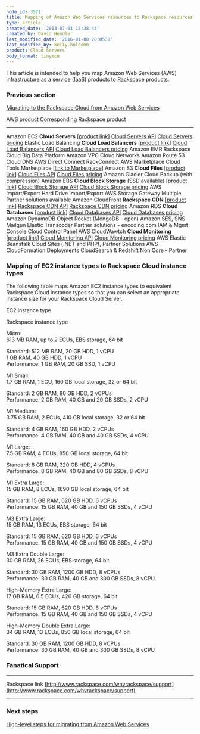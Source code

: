 ```yaml
---
node_id: 3571
title: Mapping of Amazon Web Services resources to Rackspace resources
type: article
created_date: '2013-07-01 15:38:44'
created_by: David Hendler
last_modified_date: '2016-01-08 20:0538'
last_modified_by: kelly.holcomb
product: Cloud Servers
body_format: tinymce
---
```


This article is intended to help you map Amazon Web Services (AWS)
infrastructure as a service (IaaS) products to Rackspace products.

### Previous section

[Migrating to the Rackspace Cloud from Amazon Web
Services](https://www.rackspace.com/knowledge_center/article/migrating-to-the-rackspace-cloud-from-amazon-web-services)

 

  AWS product              Corresponding Rackspace product
  ------------------------ --------------------------------------------------------------------------------------------------------
  Amazon EC2               **Cloud Servers** [[product link](http://www.rackspace.com/cloud/servers)]
                           [Cloud Servers API](http://docs.rackspace.com/servers/api/v2/cs-devguide/content/ch_preface.html)
                           [Cloud Servers pricing](http://www.rackspace.com/cloud/load-balancing/pricing)
  Elastic Load Balancing   **Cloud Load Balancers** [[product link](http://www.rackspace.com/cloud/load-balancing)]
                           [Cloud Load Balancers API](http://www.rackspace.com/cloud/load-balancing/api/)
                           [Cloud Load Balancers pricing](http://www.rackspace.com/cloud/load-balancing/pricing)
  Amazon EMR               Rackspace Cloud Big Data Platform
  Amazon VPC               Cloud Networks
  Amazon Route 53          Cloud DNS
  AWS Direct Connect       RackConnect
  AWS Marketplace          Cloud Tools Marketplace [[link to Marketplace](https://marketplace.rackspace.com/home)]
  Amazon S3                **Cloud Files** [[product link](http://www.rackspace.com/cloud/files)]
                           [Cloud Files API](http://www.rackspace.com/cloud/files/api/)
                           [Cloud Files pricing](http://www.rackspace.com/cloud/files/pricing)
  Amazon Glacier           Cloud Backup (with compression)
  Amazon EBS               **Cloud Block Storage** (SSD available) [[product link](http://www.rackspace.com/cloud/block-storage)]
                           [Cloud Block Storage API](http://docs.rackspace.com/cbs/api/v1.0/cbs-devguide/content/overview.html)
                           [Cloud Block Storage pricing](http://www.rackspace.com/cloud/block-storage/pricing)
  AWS Import/Export        Hard Drive Import/Export
  AWS Storage Gateway      Multiple Partner solutions available
  Amazon CloudFront        **Rackspace CDN** [[product link](http://www.rackspace.com/cloud/cdn-content-delivery-network)]
                           [Rackspace CDN API](http://docs.rackspace.com/cdn/api/v1.0/cdn-devguide/content/Overview.html)
                           [Rackspace CDN pricing](http://www.rackspace.com/cloud/cdn-content-delivery-network)
  Amazon RDS               **Cloud Databases** [[product link](http://www.rackspace.com/cloud/monitoring)]
                           [Cloud Databases API](http://docs.rackspace.com/cdb/api/v1.0/cdb-devguide/content/overview.html)
                           [Cloud Databases pricing](http://www.rackspace.com/cloud/databases/pricing)
  Amazon DynamoDB          Object Rocket (MongoDB - open)
  Amazon SES, SNS          Mailgun
  Elastic Transcoder       Partner solutions - encoding.com
  IAM & Mgmt Console       Cloud Control Panel
  AWS CloudWawtch          **Cloud Monitoring** [[product link](http://www.rackspace.com/cloud/monitoring)]
                           [Cloud Monitoring API](http://docs.rackspace.com/cm/api/v1.0/cm-devguide/content/overview.html)
                           [Cloud Monitoring pricing](http://www.rackspace.com/cloud/monitoring/pricing)
  AWS Elastic Beanstalk    Cloud Sites (.NET and PHP), Partner Solutions
  AWS CloudFormation       Deployments
  CloudSearch & Redshift   Non Core - Partner

 

### Mapping of EC2 instance types to Rackspace Cloud instance types

The following table maps Amazon EC2 instance types to equivalent
Rackspace Cloud instance types so that you can select an appropriate
instance size for your Rackspace Cloud Server.

EC2 instance type

Rackspace instance type

Micro:<br>
 613 MB RAM, up to 2 ECUs, EBS storage, 64 bit

Standard: 512 MB RAM, 20 GB HDD, 1 vCPU<br>
 1 GB RAM, 40 GB HDD, 1 vCPU<br>
 Performance: 1 GB RAM, 20 GB SSD, 1 vCPU

M1 Small:<br>
 1.7 GB RAM, 1 ECU, 160 GB local storage, 32 or 64 bit

Standard: 2 GB RAM, 80 GB HDD, 2 vCPUs<br>
 Performance: 2 GB RAM, 40 GB and 20 GB SSDs, 2 vCPU

M1 Medium:<br>
 3.75 GB RAM, 2 ECUs, 410 GB local storage, 32 or 64 bit

Standard: 4 GB RAM, 160 GB HDD, 2 vCPUs<br>
 Performance: 4 GB RAM, 40 GB and 40 GB SSDs, 4 vCPU

M1 Large:<br>
 7.5 GB RAM, 4 ECUs, 850 GB local storage, 64 bit

Standard: 8 GB RAM, 320 GB HDD, 4 vCPUs<br>
 Performance: 8 GB RAM, 40 GB and 80 GB SSDs, 8 vCPU

M1 Extra Large:<br>
 15 GB RAM, 8 ECUs, 1690 GB local storage, 64 bit

Standard: 15 GB RAM, 620 GB HDD, 6 vCPUs<br>
 Performance: 15 GB RAM, 40 GB and 150 GB SSDs, 4 vCPU

M3 Extra Large:<br>
 15 GB RAM, 13 ECUs, EBS storage, 64 bit

Standard: 15 GB RAM, 620 GB HDD, 6 vCPUs<br>
 Performance: 15 GB RAM, 40 GB and 150 GB SSDs, 4 vCPU

M3 Extra Double Large:<br>
 30 GB RAM, 26 ECUs, EBS storage, 64 bit

Standard: 30 GB RAM, 1200 GB HDD, 8 vCPUs<br>
 Performance: 30 GB RAM, 40 GB and 300 GB SSDs, 8 vCPU

High-Memory Extra Large:<br>
 17 GB RAM, 6.5 ECUs, 420 GB storage, 64 bit

Standard: 15 GB RAM, 620 GB HDD, 6 vCPUs<br>
 Performance: 15 GB RAM, 40 GB and 150 GB SSDs, 4 vCPU

High-Memory Double Extra Large:<br>
 34 GB RAM, 13 ECUs, 850 GB local storage, 64 bit

Standard: 30 GB RAM, 1200 GB HDD, 8 vCPUs<br>
 Performance: 30 GB RAM, 40 GB and 300 GB SSDs, 8 vCPU

####  

### Fanatical Support

  ---------------- ------------------------------------------------------------------------------------------------
  Rackspace link   [http://www.rackspace.com/whyrackspace/support](http://www.rackspace.com/whyrackspace/support)
  ---------------- ------------------------------------------------------------------------------------------------

 

### Next steps

[High-level steps for migrating from Amazon Web
Services](http://www.rackspace.com/knowledge_center/article/high-level-steps-for-migrating-from-amazon-web-services)

